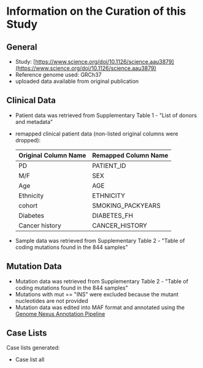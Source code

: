# **Information on the Curation of this Study**

## General
* Study: [https://www.science.org/doi/10.1126/science.aau3879](https://www.science.org/doi/10.1126/science.aau3879)
* Reference genome used: GRCh37
* uploaded data available from original publication

## Clinical Data
* Patient data was retrieved from Supplementary Table 1 - "List of donors and metadata"
* remapped clinical patient data (non-listed original columns were dropped):

  | Original Column Name | Remapped Column Name|
  |----------------------|---------------------|
  |PD			 |PATIENT_ID           |
  |M/F                   |SEX                  |
  |Age                   |AGE                  |
  |Ethnicity             |ETHNICITY            |
  |cohort                |SMOKING_PACKYEARS    |
  |Diabetes		 |DIABETES_FH          |
  |Cancer history	 |CANCER_HISTORY       |
 
* Sample data was retrieved from Supplementary Table 2 - "Table of coding mutations found in the 844 samples"
 
## Mutation Data
* Mutation data was retrieved from Supplementary Table 2 - "Table of coding mutations found in the 844 samples"
* Mutations with mut == "INS" were excluded because the mutant nucleotides are not provided
* Mutation data was edited into MAF format and annotated using the [Genome Nexus Annotation Pipeline](https://github.com/genome-nexus/genome-nexus-annotation-pipeline)

## Case Lists
Case lists generated:
* Case list all
